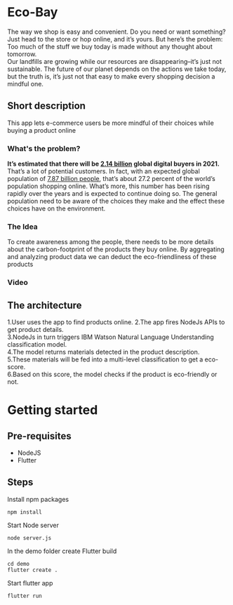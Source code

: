 # Eco-Bay
The way we shop is easy and convenient. Do you need or want something? Just head to the store or hop online, and it’s yours. 
But here’s the problem: Too much of the stuff we buy today is made without any thought about tomorrow.  
Our landfills are growing while our resources are disappearing–it’s just not sustainable.   The future of our planet depends on the actions we take today, but the truth is, it’s just not that easy to make every shopping decision a mindful one.

## Short description
This app lets e-commerce users be more mindful of their choices while buying a product online


### What's the problem?
 **It’s estimated that there will be  [2.14 billion](https://www.oberlo.com/statistics/how-many-people-shop-online)  global digital buyers in 2021.**
That’s a lot of potential customers.
In fact, with an expected global population of [7.87 billion people](http://www.worldometers.info/world-population/world-population-projections/), that’s about 27.2 percent of the world’s population shopping online.
What’s more, this number has been rising rapidly over the years and is expected to continue doing so.
The general population need to be aware of the choices they make and the effect these choices have on the environment.

### The Idea
To create awareness among the people, there needs to be more details about the carbon-footprint of the products they buy online. By aggregating and analyzing product data we can deduct the eco-friendliness of these products 
### Video

## The architecture


1.User uses the app to find products online. 
2.The app fires NodeJs APIs to get product details.  
3.NodeJs in turn triggers IBM Watson Natural Language Understanding classification model.  
4.The model returns materials detected in the product description.  
5.These materials will be fed into a multi-level classification to get a eco-score.  
6.Based on this score, the model checks if the product is eco-friendly or not.

# Getting started
## Pre-requisites

 - NodeJS
 - Flutter
 

## Steps

Install npm packages

    npm install

Start Node server
	
    node server.js

In the demo folder create Flutter build

    cd demo
    flutter create .

Start flutter app

    flutter run

